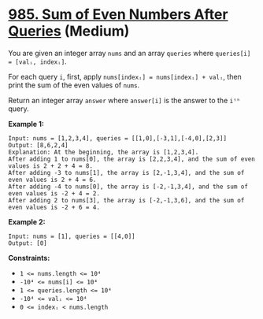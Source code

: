 # [985. Sum of Even Numbers After Queries][link] (Medium)

[link]: https://leetcode.com/problems/sum-of-even-numbers-after-queries/

You are given an integer array `nums` and an array `queries` where `queries[i] = [valᵢ, indexᵢ]`.

For each query `i`, first, apply `nums[indexᵢ] = nums[indexᵢ] + valᵢ`, then print the sum of the
even values of `nums`.

Return an integer array  `answer` where  `answer[i]` is the answer to the  `iᵗʰ` query.

**Example 1:**

```
Input: nums = [1,2,3,4], queries = [[1,0],[-3,1],[-4,0],[2,3]]
Output: [8,6,2,4]
Explanation: At the beginning, the array is [1,2,3,4].
After adding 1 to nums[0], the array is [2,2,3,4], and the sum of even values is 2 + 2 + 4 = 8.
After adding -3 to nums[1], the array is [2,-1,3,4], and the sum of even values is 2 + 4 = 6.
After adding -4 to nums[0], the array is [-2,-1,3,4], and the sum of even values is -2 + 4 = 2.
After adding 2 to nums[3], the array is [-2,-1,3,6], and the sum of even values is -2 + 6 = 4.
```

**Example 2:**

```
Input: nums = [1], queries = [[4,0]]
Output: [0]
```

**Constraints:**

- `1 <= nums.length <= 10⁴`
- `-10⁴ <= nums[i] <= 10⁴`
- `1 <= queries.length <= 10⁴`
- `-10⁴ <= valᵢ <= 10⁴`
- `0 <= indexᵢ < nums.length`
